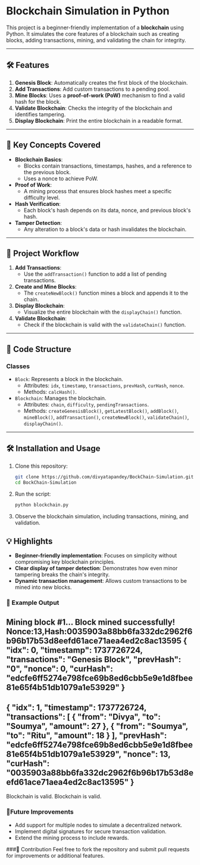 # Blockchain Simulation in Python

This project is a beginner-friendly implementation of a **blockchain** using Python. It simulates the core features of a blockchain such as creating blocks, adding transactions, mining, and validating the chain for integrity.

---

## 🛠️ Features
1. **Genesis Block**: Automatically creates the first block of the blockchain.
2. **Add Transactions**: Add custom transactions to a pending pool.
3. **Mine Blocks**: Uses a **proof-of-work (PoW)** mechanism to find a valid hash for the block.
4. **Validate Blockchain**: Checks the integrity of the blockchain and identifies tampering.
5. **Display Blockchain**: Print the entire blockchain in a readable format.

---

## 🔑 Key Concepts Covered
- **Blockchain Basics**: 
  - Blocks contain transactions, timestamps, hashes, and a reference to the previous block.
  - Uses a nonce to achieve PoW.
- **Proof of Work**:
  - A mining process that ensures block hashes meet a specific difficulty level.
- **Hash Verification**:
  - Each block's hash depends on its data, nonce, and previous block's hash.
- **Tamper Detection**:
  - Any alteration to a block's data or hash invalidates the blockchain.

---

## 📝 Project Workflow
1. **Add Transactions**:
   - Use the `addTransaction()` function to add a list of pending transactions.
2. **Create and Mine Blocks**:
   - The `createNewBlock()` function mines a block and appends it to the chain.
3. **Display Blockchain**:
   - Visualize the entire blockchain with the `displayChain()` function.
4. **Validate Blockchain**:
   - Check if the blockchain is valid with the `validateChain()` function.

---

## 🧩 Code Structure
### Classes
- `Block`: Represents a block in the blockchain.
  - Attributes: `idx`, `timestamp`, `transactions`, `prevHash`, `curHash`, `nonce`.
  - Methods: `calcHash()`.
- `Blockchain`: Manages the blockchain.
  - Attributes: `chain`, `difficulty`, `pendingTransactions`.
  - Methods: `createGenesisBlock()`, `getLatestBlock()`, `addBlock()`, `mineBlock()`, `addTransaction()`, `createNewBlock()`, `validateChain()`, `displayChain()`.

---

## 🛠️ Installation and Usage
1. Clone this repository:
   ```bash
   git clone https://github.com/divyatapandey/BockChain-Simulation.git
   cd BockChain-Simulation
2. Run the script:
   ```bash
   python blockchain.py

3. Observe the blockchain simulation, including transactions, mining, and validation.
## 💡 Highlights

- **Beginner-friendly implementation**: Focuses on simplicity without compromising key blockchain principles.
- **Clear display of tamper detection**: Demonstrates how even minor tampering breaks the chain's integrity.
- **Dynamic transaction management**: Allows custom transactions to be mined into new blocks.

### 📖 Example Output
Mining block #1...
Block mined successfully! Nonce:13,Hash:0035903a88bb6fa332dc2962f6b96b17b53d8eefd61ace71aea4ed2c8ac13595
{
    "idx": 0,
    "timestamp": 1737726724,
    "transactions": "Genesis Block",
    "prevHash": "0",
    "nonce": 0,
    "curHash": "edcfe6ff5274e798fce69b8ed6cbb5e9e1d8fbee81e65f4b51db1079a1e53929"
}
--------------------------------------------------
{
    "idx": 1,
    "timestamp": 1737726724,
    "transactions": [
        {
            "from": "Divya",
            "to": "Soumya",
            "amount": 27
        },
        {
            "from": "Soumya",
            "to": "Ritu",
            "amount": 18
        }
    ],
    "prevHash": "edcfe6ff5274e798fce69b8ed6cbb5e9e1d8fbee81e65f4b51db1079a1e53929",
    "nonce": 13,
    "curHash": "0035903a88bb6fa332dc2962f6b96b17b53d8eefd61ace71aea4ed2c8ac13595"
}
--------------------------------------------------
Blockchain is valid.
Blockchain is valid.

### 🚀Future Improvements
- Add support for multiple nodes to simulate a decentralized network.
- Implement digital signatures for secure transaction validation.
- Extend the mining process to include rewards.


###🤝 Contribution
Feel free to fork the repository and submit pull requests for improvements or additional features.



